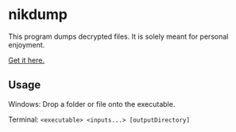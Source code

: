 # nikdump

This program dumps decrypted files. It is solely meant for personal enjoyment.

[Get it here.](https://github.com/nettokun/nikdump/releases/latest)

## Usage

Windows: Drop a folder or file onto the executable.

Terminal:
`<executable> <inputs...> [outputDirectory]`
